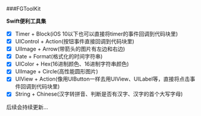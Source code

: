 ###FGToolKit

**Swift便利工具集**

- [x] Timer + Block(iOS 10以下也可以直接将timer的事件回调到代码块里)
- [x] UIControl + Action(按钮事件直接回调到代码块里)
- [x] UIImage + Arrow(带箭头的图片有左边和右边)
- [x] Date + Format(格式化的时间字符串)
- [x] UIColor + Hex(16进制颜色、16进制字符串颜色)
- [x] UIImage + Circle(高性能圆形图片)
- [x] UIView + Action(像用UIButton一样去用UIView、UILabel等，直接将点击事件回调到代码块里)
- [x] String + Chinese(汉字转拼音、判断是否有汉字、汉字的首个大写字母)

后续会持续更新...

